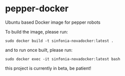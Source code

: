 # pepper-docker
Ubuntu based Docker image for pepper robots

To build the image, please run:
````
sudo docker build -t sinfonia-novadocker:latest .
````

and to run once built, please run:
````
sudo docker exec -it sinfonia-novadocker:latest bash
````

this project is currently in beta, be patient!